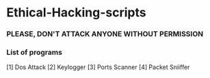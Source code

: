 # Ethical-Hacking-scripts

### PLEASE, DON'T ATTACK ANYONE WITHOUT PERMISSION

### List of programs

[1] Dos Attack
[2] Keylogger
[3] Ports Scanner
[4] Packet Sniiffer

